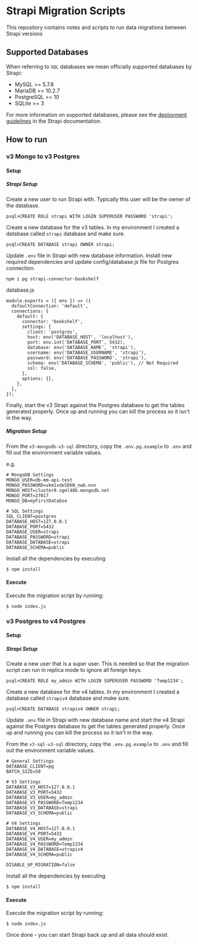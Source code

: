 # Strapi Migration Scripts

This repository contains notes and scripts to run data migrations between Strapi versions

## Supported Databases

When referring to `SQL` databases we mean officially supported databases by Strapi:

- MySQL >= 5.7.8
- MariaDB >= 10.2.7
- PostgreSQL >= 10
- SQLite >= 3

For more information on supported databases, please see the [deployment guidelines](https://docs.strapi.io/developer-docs/latest/setup-deployment-guides/deployment.html#general-guidelines) in the Strapi documentation.

## How to run
### v3 Mongo to v3 Postgres

#### Setup
##### Strapi Setup
Create a new user to run Strapi with.  Typically this user will be the owner of the database.
```
psql>CREATE ROLE strapi WITH LOGIN SUPERUSER PASSWORD 'strapi';
```


Create a new database for the v3 tables.  In my environment I created a database called `strapi` database and make sure.
```
psql>CREATE DATABASE strapi OWNER strapi;
```

Update `.env` file in Strapi with new database information.  Install new required dependencies and update config/database.js file for Postgres connection.  

```
npm i pg strapi-connector-bookshelf
```

database.js
```
module.exports = ({ env }) => ({
  defaultConnection: 'default',
  connections: {
    default: {
      connector: 'bookshelf',
      settings: {
        client: 'postgres',
        host: env('DATABASE_HOST', 'localhost'),
        port: env.int('DATABASE_PORT', 5432),
        database: env('DATABASE_NAME', 'strapi'),
        username: env('DATABASE_USERNAME', 'strapi'),
        password: env('DATABASE_PASSWORD', 'strapi'),
        schema: env('DATABASE_SCHEMA', 'public'), // Not Required
        ssl: false,
      },
      options: {},
    },
  },
});
```

Finally, start the v3 Strapi against the Postgres database to get the tables generated properly. Once up and running you can kill the process so it isn't in the way.



##### Migration Setup
From the `v3-mongodb-v3-sql` directory, copy the `.env.pg.example` to `.env` and fill out the environment variable values.

e.g.
``` 
# MongoDB Settings
MONGO_USER=db-mm-api-test
MONGO_PASSWORD=vkm1xde5EKN_nwb.nvn
MONGO_HOST=cluster0.sgml48b.mongodb.net
MONGO_PORT=27017
MONGO_DB=myFirstDatabse

# SQL Settings
SQL_CLIENT=postgres
DATABASE_HOST=127.0.0.1
DATABASE_PORT=5432
DATABASE_USER=strapi
DATABASE_PASSWORD=strapi
DATABASE_DATABASE=strapi
DATABASE_SCHEMA=public
```


Install all the dependencies by executing
```
$ npm install
```

#### Execute

Execute the migration script by running:
```
$ node index.js
```


### v3 Postgres to v4 Postgres

#### Setup
##### Strapi Setup
Create a new user that is a super user.  This is needed so that the migration script can run in replica mode to ignore all foreign keys.
```
psql>CREATE ROLE my_admin WITH LOGIN SUPERUSER PASSWORD 'Temp1234';
```


Create a new database for the v4 tables.  In my environment I created a database called `strapiv4` database and make sure.
```
psql>CREATE DATABASE strapiv4 OWNER strapi;
```

Update `.env` file in Strapi with new database name and start the v4 Strapi against the Postgres database to get the tables generated properly. Once up and running you can kill the process so it isn't in the way.

From the `v3-sql-v3-sql` directory, copy the `.env.pg.example` to `.env` and fill out the environment variable values.
```
# General Settings
DATABASE_CLIENT=pg
BATCH_SIZE=50

# V3 Settings
DATABASE_V3_HOST=127.0.0.1
DATABASE_V3_PORT=5432
DATABASE_V3_USER=my_admin
DATABASE_V3_PASSWORD=Temp1234
DATABASE_V3_DATABASE=strapi
DATABASE_V3_SCHEMA=public

# V4 Settings
DATABASE_V4_HOST=127.0.0.1
DATABASE_V4_PORT=5432
DATABASE_V4_USER=my_admin
DATABASE_V4_PASSWORD=Temp1234
DATABASE_V4_DATABASE=strapiv4
DATABASE_V4_SCHEMA=public

DISABLE_UP_MIGRATION=false
```

Install all the dependencies by executing
```
$ npm install
```

#### Execute

Execute the migration script by running:
```
$ node index.js
```

Once done - you can start Strapi back up and all data should exist.
